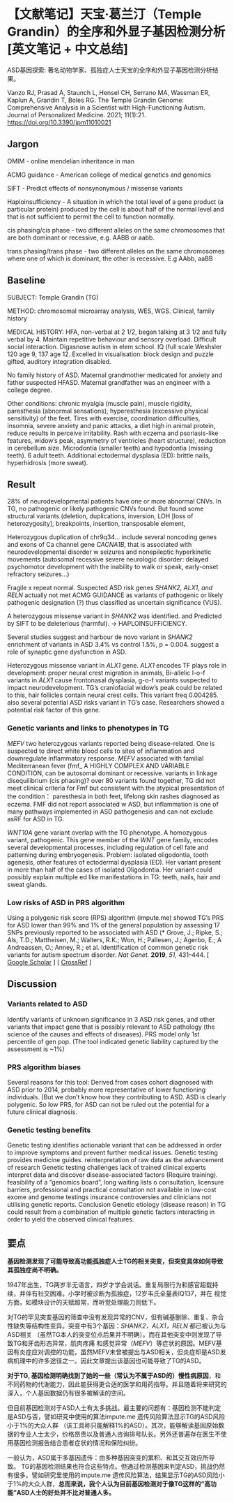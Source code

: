 # 【文献笔记】天宝·葛兰汀（Temple Grandin）的全序和外显子基因检测分析 [英文笔记 + 中文总结]

ASD基因探索: 著名动物学家、孤独症人士天宝的全序和外显子基因检测分析结果。

Vanzo RJ, Prasad A, Staunch L, Hensel CH, Serrano MA, Wassman ER, Kaplun A, Grandin T, Boles RG. The Temple Grandin Genome: Comprehensive Analysis in a Scientist with High-Functioning Autism. Journal of Personalized Medicine. 2021; 11(1):21. https://doi.org/10.3390/jpm11010021


## Jargon 
OMIM - online mendelian inheritance in man

ACMG guidance - American college of medical genetics and genomics

SIFT - Predict effects of nonsynonymous / missense variants

Haploinsufficiency -  A situation in which the total level of a gene product (a particular protein) produced by the cell is about half of the normal level and that is not sufficient to permit the cell to function normally.

cis phasing/cis phase - two different alleles on the same chromosomes that are both dominant or recessive, e.g. AABB  or aabb.

trans phasing/trans phase - two different alleles on the same chromosomes where one of which is dominant, the other is recessive. E.g AAbb, aaBB

## Baseline
SUBJECT: Temple Grandin (TG)

METHOD: chromosomal microarray analysis, WES, WGS. Clinical, family history

MEDICAL HISTORY: HFA, non-verbal at 2 1/2, began talking at 3 1/2 and fully verbal by 4. Maintain repetitive behaviour and sensory overload. Difficult social interaction. Digasnose autism in elem school. IQ (full scale Weshsler 120 age 9, 137 age 12. Excelled in visualisation: block design and puzzle gifted, auditory integration disabled. 

No family history of ASD. Maternal grandmother medicated for anxiety and father suspected HFASD. Maternal grandfather was an engineer with a college degree. 

Other conditions: chronic myalgia (muscle pain),  muscle rigidity, paresthesia (abnormal sensations), hyperesthesia (excessive physical sensitivity) of the feet. Tires with exercise, coordination difficulties, insomnia, severe anxiety and panic attacks, a diet high in animal protein, reduce results in perceive irritability.  Rash with eczema and psoriasis-like features, widow’s peak, asymmetry of ventricles (heart structure), reduction in cerebellum size. Microdontia (smaller teeth) and hypodontia (missing teeth). 6 adult teeth.  Additional ectodermal dysplasia (ED): brittle nails, hyperhidrosis (more sweat).

## Result
28% of neurodevelopmental patients have one or more abnormal CNVs. In TG, no pathogenic or likely pathogenic CNVs found. But found some structural variants (deletion, duplications, inversion, LOH [loss of heterozygosity], breakpoints, insertion, transposable element, 

Heterozygous duplication of chr9q34… include several noncoding genes and exons of Ca channel gene *CACNA1B*, that is associated with neurodevelopmental disorder w seizures and nonepileptic hyperkinetic movements (autosomal recessive severe neurologic disorder: delayed psychomotor development with the inability to walk or speak, early-onset refractory seizures…)

Fragile x repeat normal. Suspected ASD risk genes *SHANK2, ALX1, and RELN* actually not met ACMG GUIDANCE as variants of pathogenic or likely pathogenic designation (?) thus classified as uncertain significance (VUS).

A heterozygous missense variant in *SHANK2* was identified. and Predicted by SIFT to be deleterious (harmful).  -> HAPLOINSUFFICIENCY. 

Several studies suggest and harbour de novo variant in *SHANK2* enrichment of variants in ASD 3.4% vs control 1.5%, p = 0.004.  suggest a role of synaptic gene dysfunction in ASD.

Heterozygous missense variant in *ALX1* gene. *ALX1* encodes TF plays role in development: proper neural crest migration in animals, Bi-allelic l-o-f variants in *ALX1* cause frontonasal dysplasia, g-o-f variants suspected to impact neurodevelopment. TG’s craniofacial widow’s peak could be related to this, hair follicles contain neural crest cells. This variant freq 0.004285. also several potential ASD risks variant in TG’s case.  Researchers showed a potential risk factor of this gene.

### Genetic variants and links to phenotypes in TG
*MEFV* two heterozygous variants reported being disease-related. One is suspected to direct white blood cells to sites of inflammation and downregulate inflammatory response. *MEFV* associated with familial Mediterranean fever (fmf_ A HIGHLY COMPLEX AND VARIABLE CONDITION, can be autosomal dominant or recessive. variants in linkage disequilibrium  (cis phasing)?  over 80 variants found together, TG did not meet clinical criteria for Fmf but consistent with the atypical presentation of the condition： paresthesia in both feet, lifelong skin rashes diagnosed as eczema. FMF did not report associated w ASD, but inflammation is one of many pathways implemented in ASD pathogenesis and can not exclude asRF for ASD in TG.

*WNT10A* gene variant overlap with the TG phenotype. A homozygous variant, pathogenic. This gene member of the *WNT* gene family, encodes several developmental processes, including regulation of cell fate and patterning during embryogenesis. Problem: isolated oligodontia, tooth agenesis, other features of ectodermal dysplasia (ED). Her variant present in more than half of the cases of isolated Oligodontia. Her variant could possibly explain multiple ed like manifestations in TG: teeth, nails, hair and sweat glands.

### Low risks of ASD in PRS algorithm
Using a polygenic risk score (RPS) algorithm (impute.me) showed TG’s PRS for ASD lower than 99% and 1% of the general population by assessing 17 SNPs previously reported to be associated with ASD (* Grove, J.; Ripke, S.; Als, T.D.; Mattheisen, M.; Walters, R.K.; Won, H.; Pallesen, J.; Agerbo, E.; A Andreassen, O.; Anney, R.; et al. Identification of common genetic risk variants for autism spectrum disorder. *Nat Genet.* **2019**, *51*, 431–444. [ [Google Scholar](https://scholar.google.com/scholar_lookup?title=Identification+of+common+genetic+risk+variants+for+autism+spectrum+disorder&author=Grove,+J.&author=Ripke,+S.&author=Als,+T.D.&author=Mattheisen,+M.&author=Walters,+R.K.&author=Won,+H.&author=Pallesen,+J.&author=Agerbo,+E.&author=A+Andreassen,+O.&author=Anney,+R.&publication_year=2019&journal=Nat+Genet.&volume=51&pages=431%E2%80%93444&doi=10.1038/s41588-019-0344-8) ] [ [CrossRef](https://doi.org/10.1038/s41588-019-0344-8) ]

## Discussion
### Variants related to ASD
Identify variants of unknown significance in 3 ASD risk genes, and other variants that impact gene that is possibly relevant to ASD pathology (the science of the causes and effects of diseases). PRS model only 1st percentile of gen pop. (The tool indicated genetic liability captured by the assessment is ~1%) 

### PRS algorithm biases
Several reasons for this tool: Derived from cases cohort diagnosed with ASD prior to 2014, probably more representative of lower functioning individuals. (But we don’t know how they contributing to ASD. ASD is clearly polygenic. So low PRS, for ASD can not be ruled out the potential for a future clinical diagnosis. 

### Genetic testing benefits
Genetic testing identifies actionable variant that can be addressed in order to improve symptoms and prevent further medical issues. 
Genetic testing provides medicine guides. 
reinterpretation of raw data as the advancement of research
Genetic testing challenges
lack of trained clinical experts interpret data and discover disease-associated factors (Require training).
feasibility of a “genomics board”, long waiting lists o consultation, licensure barriers,
professional and practical consultation not available in low-cost exome and genome testings
insurance controversies and clinicians not utilising genetic reports. 
Conclusion
Genetic etiology (disease reason)  in TG could result from a combination of multiple genetic factors interacting in order to yield the observed clinical features. 

## 要点
**基因检测发现了可能导致高功能孤独症人士TG的相关突变，但突变具体如何导致其孤独症尚不明确。**

1947年出生，TG两岁半无语言，四岁才学会说话。重复局限行为和感官超载持续，并伴有社交困难。小学时被诊断为孤独症，12岁韦氏全量表IQ137，并在 视觉方面，如模块设计的天赋超常，而听觉处理能力则低下。

对TG的罕见突变基因的筛查中没有发现异常的CNV，但有碱基删除、重复、杂合性缺失等结构性变异。突变中有3个基因：*SHANK2，ALX1，RELN* 都已被认为与ASD相关 （虽然TG本人的突变位点后果并不明确）。而在其他突变中则发现了导致TG和牙齿形态异常，肌肉疼痛 和感觉异常（*MEFV*）等症状的原因。MEFV基因有炎症应对调控的功能，虽然MEFV未曾被提出与ASD相关，但炎症却是ASD发病机理中的许多途径之一。因此文章提出该基因也可能导致了TG的ASD。

**对于TG, 基因检测明确找到了她的一些（常认为不属于ASD的）慢性病原因**，和不同药物的代谢能力，因此能获得更合适的医学和用药指导。并且随着将来研究的深入，个人基因数据仍有很多被解读的空间。

但目前基因检测对于ASD人士有太多挑战。最主要的问题有：基因检测不能判定是ASD与否，譬如研究中使用的算法impute.me 遗传风险算法显示TG的ASD风险小于1%的大众人群 （该工具称只能解释1%的ASD）。其次，能够解读基因原始数据的专业人士太少，价格昂贵以及普通人咨询排号队长。另外还普遍存在医生不使用基因检测报告结合患者症状的情况和保险纠纷。

一般认为，ASD属于多基因遗传：由多种基因突变的累积、和其交互效应所导致。 TG的基因检测结果也符合这些特点。但通过检测基因来判定ASD，挑战仍然有很多。譬如研究里使用的impute.me 遗传风险算法，结果显示TG的ASD风险小于1%的大众人群，**总而来说，我个人认为目前基因检测对于像TG这样的“高功能”ASD人士的好处并不比对普通人多。**
